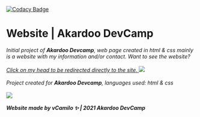 
[![Codacy Badge](https://api.codacy.com/project/badge/Grade/374c5646248643f6b2f898206be17a56)](https://app.codacy.com/gh/vCamilx/website?utm_source=github.com&utm_medium=referral&utm_content=vCamilx/website&utm_campaign=Badge_Grade)

</a> <h1>Website | Akardoo DevCamp</h1>

<i>Initial project of <b>Akardoo Devcamp</b>, web page created in html & css mainly is a website with my information and/or contact.
Want to see the website?</i>
<br>
<br>
<a href="https://vcamilx.github.io/website/index.html" target="_BLANK">
<i>Click on my head to be redirected directly to the site. </i>
<img src="https://minotar.net/helm/vCamilo/16.png"></img>
</a>
<br>
<br>
<i>Project created for <b>Akardoo Devcamp</b>, languages used: html & css</i>
<br>
<br>
<a href="https://www.codacy.com/gh/vCamilx/website/dashboard?utm_source=github.com&amp;utm_medium=referral&amp;utm_content=vCamilx/website&amp;utm_campaign=Badge_Grade"><img src="https://app.codacy.com/project/badge/Grade/e026a01c4c3c456794d715dd5e4c0f7b"/></a>
<br>
<br>
<i><b>Website made by vCamilo ✨ | 2021 Akardoo DevCamp</b></i>
